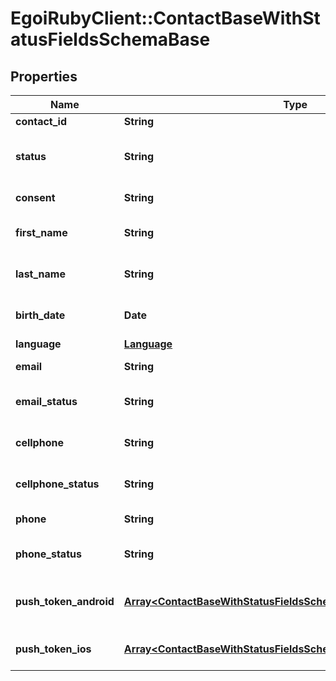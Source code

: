 # EgoiRubyClient::ContactBaseWithStatusFieldsSchemaBase

## Properties
Name | Type | Description | Notes
------------ | ------------- | ------------- | -------------
**contact_id** | **String** |  | [optional] 
**status** | **String** | Status of the contact | [optional] [default to &#39;active&#39;]
**consent** | **String** | Contact consent | [optional] 
**first_name** | **String** | First name of the contact | [optional] 
**last_name** | **String** | Last name of the contact | [optional] 
**birth_date** | **Date** | Birth date of the contact | [optional] 
**language** | [**Language**](Language.md) |  | [optional] 
**email** | **String** | Email of the contact | [optional] 
**email_status** | **String** | Email channel status | [optional] 
**cellphone** | **String** | Cellphone of the contact | [optional] 
**cellphone_status** | **String** | Cellphone channel status | [optional] 
**phone** | **String** | Phone of the contact | [optional] 
**phone_status** | **String** | Phone channel status | [optional] 
**push_token_android** | [**Array&lt;ContactBaseWithStatusFieldsSchemaBasePushTokenAndroid&gt;**](ContactBaseWithStatusFieldsSchemaBasePushTokenAndroid.md) | Android push token of the contact | [optional] 
**push_token_ios** | [**Array&lt;ContactBaseWithStatusFieldsSchemaBasePushTokenIos&gt;**](ContactBaseWithStatusFieldsSchemaBasePushTokenIos.md) | IOS push token of the contact | [optional] 


